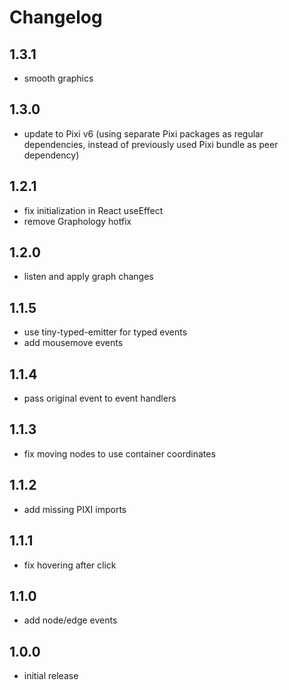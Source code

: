 # Changelog

## 1.3.1

- smooth graphics

## 1.3.0

- update to Pixi v6 (using separate Pixi packages as regular dependencies, instead of previously used Pixi bundle as peer dependency)

## 1.2.1

- fix initialization in React useEffect
- remove Graphology hotfix

## 1.2.0

- listen and apply graph changes
## 1.1.5

- use tiny-typed-emitter for typed events
- add mousemove events

## 1.1.4

- pass original event to event handlers

## 1.1.3

- fix moving nodes to use container coordinates

## 1.1.2

- add missing PIXI imports

## 1.1.1

- fix hovering after click

## 1.1.0

- add node/edge events

## 1.0.0

- initial release